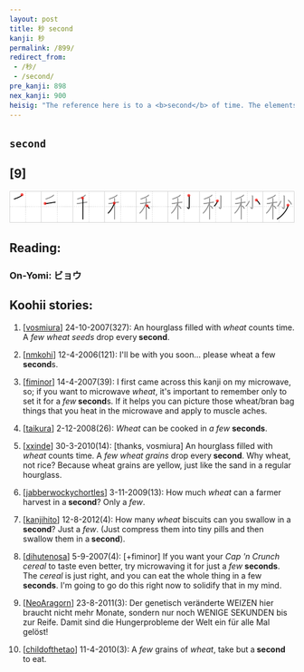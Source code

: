 ```yaml
---
layout: post
title: 秒 second
kanji: 秒
permalink: /899/
redirect_from:
 - /秒/
 - /second/
pre_kanji: 898
nex_kanji: 900
heisig: "The reference here is to a <b>second</b> of time. The elements: <i>wheat</i> . . . <i>few</i>."
---
```


## `second`

## [9]

<div class="stroke"><img src="../images/E7A792.png" /></div>

## Reading:

### On-Yomi: ビョウ

## Koohii stories:

1) [<a href="http://kanji.koohii.com/profile/vosmiura">vosmiura</a>] 24-10-2007(327): An hourglass filled with <em>wheat</em> counts time. A <em>few</em> <em>wheat seeds</em> drop every<strong> second</strong>. 

2) [<a href="http://kanji.koohii.com/profile/nmkohi">nmkohi</a>] 12-4-2006(121): I&#039;ll be with you soon... please wheat a few<strong> second</strong>s. 

3) [<a href="http://kanji.koohii.com/profile/fiminor">fiminor</a>] 14-4-2007(39): I first came across this kanji on my microwave, so; if you want to microwave <em>wheat</em>, it&#039;s important to remember only to set it for a <em>few</em><strong> second</strong>s. If it helps you can picture those wheat/bran bag things that you heat in the microwave and apply to muscle aches. 

4) [<a href="http://kanji.koohii.com/profile/taikura">taikura</a>] 2-12-2008(26): <em>Wheat</em> can be cooked in <em>a few</em> <strong>seconds</strong>. 

5) [<a href="http://kanji.koohii.com/profile/xxinde">xxinde</a>] 30-3-2010(14): [thanks, vosmiura] An hourglass filled with <em>wheat</em> counts time. A <em>few</em> <em>wheat grains</em> drop every<strong> second</strong>. Why wheat, not rice? Because wheat grains are yellow, just like the sand in a regular hourglass. 

6) [<a href="http://kanji.koohii.com/profile/jabberwockychortles">jabberwockychortles</a>] 3-11-2009(13): How much <em>wheat</em> can a farmer harvest in a<strong> second</strong>? Only a <em>few</em>. 

7) [<a href="http://kanji.koohii.com/profile/kanjihito">kanjihito</a>] 12-8-2012(4): How many <em>wheat</em> biscuits can you swallow in a<strong> second</strong>? Just a <em>few</em>. (Just compress them into tiny pills and then swallow them in a<strong> second</strong>). 

8) [<a href="http://kanji.koohii.com/profile/dihutenosa">dihutenosa</a>] 5-9-2007(4): [+fiminor] If you want your <em>Cap &#039;n Crunch cereal</em> to taste even better, try microwaving it for just a <em>few</em> <strong>seconds</strong>. The <em>cereal</em> is just right, and you can eat the whole thing in a few <strong>seconds</strong>. I&#039;m going to go do this right now to solidify that in my mind. 

9) [<a href="http://kanji.koohii.com/profile/NeoAragorn">NeoAragorn</a>] 23-8-2011(3): Der genetisch veränderte WEIZEN hier braucht nicht mehr Monate, sondern nur noch WENIGE SEKUNDEN bis zur Reife. Damit sind die Hungerprobleme der Welt ein für alle Mal gelöst! 

10) [<a href="http://kanji.koohii.com/profile/childofthetao">childofthetao</a>] 11-4-2010(3): A <em>few</em> grains of <em>wheat</em>, take but a<strong> second</strong> to eat. 
